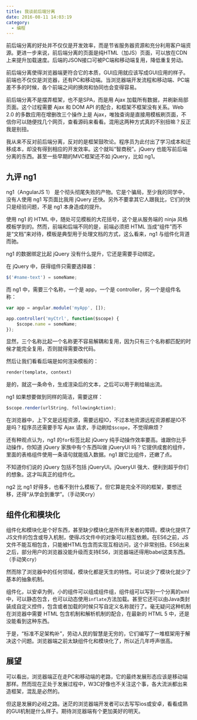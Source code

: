 ```yaml
---
title: 我谈前后端分离
date: 2016-08-11 14:03:19
category:
  - 编程
---
```


前后端分离的好处并不仅仅是开发效率，而是节省服务器资源和充分利用客户端资源。更进一步来说，前后端分离的页面是纯HTML（加JS）页面，可以放在CDN上来提升加载速度。后端的JSON接口可被PC端和移动端复用，降低重复劳动。

前后端分离使得浏览器端更符合它的本质，GUI应用就应该写成GUI应用的样子。前端也不仅仅是浏览器，还有PC和移动端。当浏览器端开发流程和移动端、PC端差不多的时候，各个前端之间的换岗和协同也会变得容易。

前后端分离不是摆弄框架，也不是SPA，而是用 Ajax 加载所有数据，并刷新局部页面。这个过程需要 Ajax 和 DOM API 的配合，和框架不框架没有关系。Web 2.0 的多数应用在增删改三个操作上是 Ajax，唯独查询是直接用模板刷页面，不信你可以随便找几个网页，查看源码来看看。混用这两种方式真的不别扭嘛？反正我是别扭。

我从来不反对前后端分离，反对的是框架鼓吹论。程序员为此付出了学习成本和迁移成本，却没有得到相应的开发效率。这个就叫“智商税”。jQuery 也能写前后端分离的东西。甚至一些早期的MVC框架还不如 jQuery，比如 ng1。

<!--more-->

## 九评 ng1

ng1（AngularJS 1） 是个彻头彻尾失败的产物。它是个骗局，至少我的同学中，没有人使用 ng1 写页面比我用 jQuery 还快。另外不要拿其它人跟我比，它们的快只是经验问题，不是 ng1 本身造成的提升。

使用 ng1 的 HTML 中，随处可见模板的大花括号，这个是从服务端的 ninja 风格模板学到的。然而，前端和后端不同的是，前端必须把 HTML 当成“组件”而不是“文档”来对待，模板是典型用于处理文档的方式，这么看来，ng1 与组件化背道而驰。

ng1 的数据绑定比起 jQuery 没有什么提升，它还是需要手动绑定。

在 jQuery 中，获得组件只需要选择器：

```js
$('#name-text') = someName;
```

而 ng1 中，需要三个名称，一个是 app，一个是 controller，另一个是组件名称：

```js
var app = angular.module('myApp', []);

app.controller('myCtrl', function($scope) {
    $scope.name = someName;
});
```

显然，三个名称比起一个名称更不容易解耦和复用，因为只有三个名称都匹配的时候才能完全复用，否则就得需要改代码。

然后让我们看看后端是如何渲染模板的：

```py
render(template, context)
```

是的，就这一条命令，生成渲染后的文本，之后可以用于刷给输出流。

ng1 如果想要做到同样的简洁，需要这样：

```js
$scope.render(urlString, followingAction);
```

在浏览器中，上下文是远程资源，需要远程IO，不过本地资源远程资源都是IO不是吗？程序员还需要手写 Ajax 请求，手动刷给`$scope`，不觉得麻烦？

还有种观点认为，ng1 的`for`标签比起 jQuery 纯手动操作效率要高。谁跟你比手动操作，你知道 jQuery 家族中有个东西叫做 jQueryUI 吗？它提供成套的组件，里面的表格组件使用一条语句就能插入数据。ng1 跟它比组件，还嫩了点。

不知道你们说的 jQuery 包括不包括 jQueryUI。jQueryUI 强大、便利到超乎你们的想象。这才叫真正的组件化。

ng2 比 ng1 好得多，也看不到什么模板了。但它算是完全不同的框架，要想迁移，还得“从学会到重学”。（手动笑cry）

## 组件化和模块化

组件化和模块化是个好东西，甚至缺少模块化是所有开发者的障碍。模块化提供了JS文件的包含或导入机制，使得JS文件中的对象可以相互依赖。在ES6之前，JS文件不能互相包含，只能被HTML包含而实现互相访问，这个非常别扭。ES6出来之后，部分用户的浏览器没能升级而支持ES6，浏览器端还得用babel这类东西。（手动笑cry）

然而除了浏览器中的任何领域，模块化都是天生的特性。可以说少了模块化就少了基本的抽象机制。

组件化，以安卓为例，小的组件可以组成组件组，组件组可以写到一个分离的xml中，可以静态包含，也可以动态使用`inflate`方法加载。甚至它还可以由Java类封装成自定义控件，包含或者加载的时候只写自定义名称就行了。毫无疑问这种机制在浏览器中需要 HTML 包含机制和解析机制的配合，在最新的 HTML 5 中，还是没能看到这种东西。

于是，“标准不足架构补”，劳动人民的智慧是无穷的，它们编写了一堆框架用于解决这个问题。浏览器端之前太缺组件化和模块化了，所以近几年呼声很高。

## 展望

可以看出，浏览器端正在走PC和移动端的老路，它的最终发展形态应该是移动端那样。然而现在正处于发展过程中，W3C好像也不关注这个事，各大流派都出来造框架，混乱是必然的。

但这是发展的必经之路。迷茫的浏览器端开发者可以去写写ios或安卓，看看成熟的GUI机制是什么样子。期待浏览器端有个更加美好的明天。
